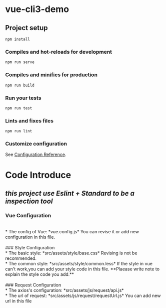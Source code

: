 # vue-cli3-demo

## Project setup
```
npm install
```

### Compiles and hot-reloads for development
```
npm run serve
```

### Compiles and minifies for production
```
npm run build
```

### Run your tests
```
npm run test
```

### Lints and fixes files
```
npm run lint
```

### Customize configuration
See [Configuration Reference](https://cli.vuejs.org/config/).


# Code Introduce

## *this project use Eslint + Standard to be a inspection tool*

### Vue Configuration
<br>
* The config of Vue: *vue.config.js*
  You can revise it or add new configuration in this file.
<br>
<br>
### Style Configuration
<br>
* The basic style: *src/assets/style/base.css*
  Revising is not be recommended.
<br>
* The common style: *src/assets/style/common.less*
  If the style in vue can't work,you can add your style code in this file.
  **Plaease write note to explain the style code you add.**
<br>
<br>
### Request Configuration
<br>
* The axios's configuration: *src/assets/js/request/api.js*
<br>
* The url of request: *src/assets/js/request/requestUrl.js*
  You can add new url in this file


